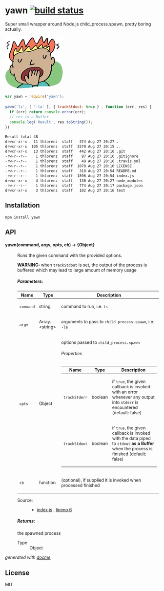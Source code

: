 # yawn [![build status](https://secure.travis-ci.org/thlorenz/yawn.png)](http://travis-ci.org/thlorenz/yawn)

Super small wrapper around Node.js child_process.spawn, pretty boring actually.

![yawn](https://github.com/thlorenz/yawn/blob/master/assets/yawn.jpg)

```js
var yawn = require('yawn');

yawn('ls', [ '-la' ], { trackStdout: true } , function (err, res) {
  if (err) return console.error(err);
  // res is a Buffer
  console.log('Result', res.toString());    
})
```

```
Result total 48
drwxr-xr-x   11 thlorenz  staff   374 Aug 27 20:27 .
drwxr-xr-x  105 thlorenz  staff  3570 Aug 27 20:15 ..
drwxr-xr-x   13 thlorenz  staff   442 Aug 27 20:16 .git
-rw-r--r--    1 thlorenz  staff    97 Aug 27 20:16 .gitignore
-rw-r--r--    1 thlorenz  staff    48 Aug 27 20:16 .travis.yml
-rw-r--r--    1 thlorenz  staff  1078 Aug 27 20:16 LICENSE
-rw-r--r--    1 thlorenz  staff   318 Aug 27 20:54 README.md
-rw-r--r--    1 thlorenz  staff  1896 Aug 27 20:54 index.js
drwxr-xr-x    4 thlorenz  staff   136 Aug 27 20:27 node_modules
-rw-r--r--    1 thlorenz  staff   774 Aug 27 20:17 package.json
drwxr-xr-x    3 thlorenz  staff   102 Aug 27 20:16 test
```

## Installation

    npm install yawn

## API

<!-- START docme generated API please keep comment here to allow auto update -->
<!-- DON'T EDIT THIS SECTION, INSTEAD RE-RUN docme TO UPDATE -->

<div>
<div class="jsdoc-githubify">
<section>
<article>
<div class="container-overview">
<dl class="details">
</dl>
</div>
<dl>
<dt>
<h4 class="name" id="yawn"><span class="type-signature"></span>yawn<span class="signature">(command, argv, opts, cb)</span><span class="type-signature"> &rarr; {Object}</span></h4>
</dt>
<dd>
<div class="description">
<p>Runs the given command with the provided options.</p>
<p><strong>WARNING:</strong> when <code>trackStdout</code> is set, the output of the process is buffered which may lead to large amount of memory usage</p>
</div>
<h5>Parameters:</h5>
<table class="params">
<thead>
<tr>
<th>Name</th>
<th>Type</th>
<th class="last">Description</th>
</tr>
</thead>
<tbody>
<tr>
<td class="name"><code>command</code></td>
<td class="type">
<span class="param-type">string</span>
</td>
<td class="description last"><p>command to run, i.e. <code>ls</code></p></td>
</tr>
<tr>
<td class="name"><code>argv</code></td>
<td class="type">
<span class="param-type">Array.&lt;string></span>
</td>
<td class="description last"><p>arguments to pass to <code>child_process.spawn</code>, i.e. <code>-la</code></p></td>
</tr>
<tr>
<td class="name"><code>opts</code></td>
<td class="type">
<span class="param-type">Object</span>
</td>
<td class="description last"><p>options passed to <code>child_process.spawn</code></p>
<h6>Properties</h6>
<table class="params">
<thead>
<tr>
<th>Name</th>
<th>Type</th>
<th class="last">Description</th>
</tr>
</thead>
<tbody>
<tr>
<td class="name"><code>trackStderr</code></td>
<td class="type">
<span class="param-type">boolean</span>
</td>
<td class="description last"><p>if <code>true</code>, the given callback is invoked with an error whenever any output into <code>stderr</code> is encountered (default: false)</p></td>
</tr>
<tr>
<td class="name"><code>trackStdout</code></td>
<td class="type">
<span class="param-type">boolean</span>
</td>
<td class="description last"><p>if <code>true</code>, the given callback is invoked with the data piped to <code>stdout</code> <strong>as a Buffer</strong> when the process is finished (default: false)</p></td>
</tr>
</tbody>
</table>
</td>
</tr>
<tr>
<td class="name"><code>cb</code></td>
<td class="type">
<span class="param-type">function</span>
</td>
<td class="description last"><p>(optional), if supplied it is invoked when processed finished</p></td>
</tr>
</tbody>
</table>
<dl class="details">
<dt class="tag-source">Source:</dt>
<dd class="tag-source"><ul class="dummy">
<li>
<a href="https://github.com/thlorenz/yawn/blob/master/index.js">index.js</a>
<span>, </span>
<a href="https://github.com/thlorenz/yawn/blob/master/index.js#L6">lineno 6</a>
</li>
</ul></dd>
</dl>
<h5>Returns:</h5>
<div class="param-desc">
<p>the spawned process</p>
</div>
<dl>
<dt>
Type
</dt>
<dd>
<span class="param-type">Object</span>
</dd>
</dl>
</dd>
</dl>
</article>
</section>
</div>

*generated with [docme](https://github.com/thlorenz/docme)*
</div>
<!-- END docme generated API please keep comment here to allow auto update -->

## License

MIT
